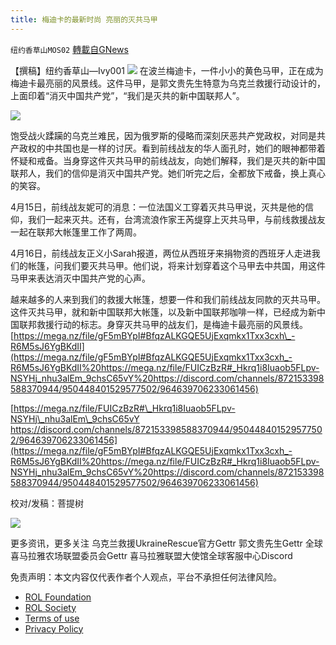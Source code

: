 ```yaml
---
title: 梅迪卡的最新时尚 亮丽的灭共马甲
---
```

`纽约香草山MOS02` [轉載自GNews](https://gnews.org/zh-hans/2360418/)

【撰稿】纽约香草山—Ivy001
![](https://cdn.discordapp.com/attachments/902205163622776852/956563844661121124/image0.png)
在波兰梅迪卡，一件小小的黄色马甲，正在成为梅迪卡最亮丽的风景线。这件马甲，是郭文贵先生特意为乌克兰救援行动设计的，上面印着“消灭中国共产党”，“我们是灭共的新中国联邦人”。

![](https://cdn.discordapp.com/attachments/902205163622776852/965063473606303794/fa812f6e-cbd9-41f3-9939-e2e9c29aa4e3.JPG)

饱受战火蹂躏的乌克兰难民，因为俄罗斯的侵略而深刻厌恶共产党政权，对同是共产政权的中共国也是一样的讨厌。看到前线战友的华人面孔时，她们的眼神都带着怀疑和戒备。当身穿这件灭共马甲的前线战友，向她们解释，我们是灭共的新中国联邦人，我们的信仰是消灭中国共产党。她们听完之后，全都放下戒备，换上真心的笑容。

4月15日，前线战友妮可的消息：一位法国义工穿着灭共马甲说，灭共是他的信仰，我们一起来灭共。还有，台湾流浪作家王芮缇穿上灭共马甲，与前线救援战友一起在联邦大帐篷里工作了两周。

4月16日，前线战友正义小Sarah报道，两位从西班牙来捐物资的西班牙人走进我们的帐篷，问我们要灭共马甲。他们说，将来计划穿着这个马甲去中共国，用这件马甲来表达消灭中国共产党的心声。

越来越多的人来到我们的救援大帐篷，想要一件和我们前线战友同款的灭共马甲。这件灭共马甲，就和新中国联邦大帐篷，以及新中国联邦咖啡一样，已经成为新中国联邦救援行动的标志。身穿灭共马甲的战友们，是梅迪卡最亮丽的风景线。[https://mega.nz/file/gF5mBYpI#BfqzALKGQE5UjExqmkx1Txx3cxh\_-R6M5sJ6YgBKdII](https://mega.nz/file/gF5mBYpI#BfqzALKGQE5UjExqmkx1Txx3cxh_-R6M5sJ6YgBKdII%20https://mega.nz/file/FUICzBzR#_Hkrq1i8Iuaob5FLpv-NSYHj_nhu3alEm_9chsC65vY%20https://discord.com/channels/872153398588370944/950448401529577502/964639706233061456)

[https://mega.nz/file/FUICzBzR#\_Hkrq1i8Iuaob5FLpv-NSYHj\_nhu3alEm\_9chsC65vY https://discord.com/channels/872153398588370944/950448401529577502/964639706233061456](https://mega.nz/file/gF5mBYpI#BfqzALKGQE5UjExqmkx1Txx3cxh_-R6M5sJ6YgBKdII%20https://mega.nz/file/FUICzBzR#_Hkrq1i8Iuaob5FLpv-NSYHj_nhu3alEm_9chsC65vY%20https://discord.com/channels/872153398588370944/950448401529577502/964639706233061456)

校对/发稿：菩提树

![](https://assets.gnews.org/wp-content/uploads/2022/04/08E49E48-F9AB-4128-A1F8-15A80E2509A7.jpeg)

更多资讯，更多关注
乌克兰救援UkraineRescue官方Gettr
郭文贵先生Gettr
全球喜马拉雅农场联盟委员会Gettr
喜马拉雅联盟大使馆全球客服中心Discord

 

免责声明：本文内容仅代表作者个人观点，平台不承担任何法律风险。

- [ROL Foundation](https://rolfoundation.org/)
- [ROL Society](https://rolsociety.org/)
- [Terms of use](https://gnews.org/terms-of-use-3/)
- [Privacy Policy](https://gnews.org/privacy-policy/)
